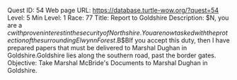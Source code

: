 Quest ID: 54
Web page URL: https://database.turtle-wow.org/?quest=54
Level: 5
Min Level: 1
Race: 77
Title: Report to Goldshire
Description: $N, you are a $c with proven interest in the security of Northshire.You are now tasked with the protection of the surrounding Elwynn Forest.$B$BIf you accept this duty, then I have prepared papers that must be delivered to Marshal Dughan in Goldshire.Goldshire lies along the southern road, past the border gates.
Objective: Take Marshal McBride's Documents to Marshal Dughan in Goldshire.
